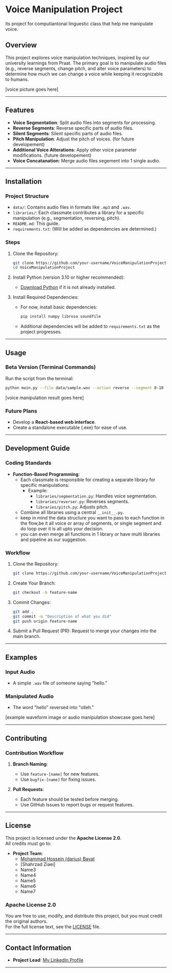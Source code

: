 # Voice Manipulation Project
its project for computiantonal linguestic class that help me manipulate voice.

## Overview
This project explores voice manipulation techniques, inspired by our university learnings from Praat. The primary goal is to manipulate audio files (e.g., reverse segments, change pitch, and alter voice parameters) to determine how much we can change a voice while keeping it recognizable to humans.

[voice picture goes here]

---

## Features
- **Voice Segmentation**: Split audio files into segments for processing.
- **Reverse Segments**: Reverse specific parts of audio files.
- **Silent Segments**: Silent specific parts of audio files.
- **Pitch Manipulation**: Adjust the pitch of voices. (for future developement)
- **Additional Voice Alterations**: Apply other voice parameter modifications. (future developement)
- **Voice Concatanation**: Merge audio files segement into 1 single audio.

---

## Installation
### **Project Structure**
- `data/`: Contains audio files in formats like `.mp3` and `.wav`.
- `libraries/`: Each classmate contributes a library for a specific manipulation (e.g., segmentation, reversing, pitch).
- `README.md`: This guide.
- `requirements.txt`: (Will be added as dependencies are determined.)

### **Steps**
1. Clone the Repository:
   ```bash
   git clone https://github.com/your-username/VoiceManipulationProject.git
   cd VoiceManipulationProject
   ```

2. Install Python (version 3.10 or higher recommended):
   - [Download Python](https://www.python.org/downloads/) if it is not already installed.

3. Install Required Dependencies:
   - For now, install basic dependencies:
     ```bash
     pip install numpy librosa soundfile
     ```
   - Additional dependencies will be added to `requirements.txt` as the project progresses.

---

## Usage
### **Beta Version (Terminal Commands)**
Run the script from the terminal:
```bash
python main.py --file data/sample.wav --action reverse --segment 0-10
```

[voice manipulation result goes here]

### **Future Plans**
- Develop a **React-based web interface**.
- Create a standalone executable (.exe) for ease of use.

---

## Development Guide
### **Coding Standards**
- **Function-Based Programming**:
  - Each classmate is responsible for creating a separate library for specific manipulations:
    - Example:
      - `libraries/segmentation.py`: Handles voice segmentation.
      - `libraries/reverser.py`: Reverses segments.
      - `libraries/pitch.py`: Adjusts pitch.
  - Combine all libraries using a central `__init__.py`.
  - keep in mind the data structure you want to pass to each function in the flow,be it all voice or array of segments, or single segment and do loop over it is all upto your decision.
  - you can even merge all functions in 1 library or have multi libraries and pipeline as our suggestion.

### **Workflow**
1. Clone the Repository:
   ```bash
   git clone https://github.com/your-username/VoiceManipulationProject.git
   ```
2. Create Your Branch:
   ```bash
   git checkout -b feature-name
   ```
3. Commit Changes:
   ```bash
   git add .
   git commit -m "Description of what you did"
   git push origin feature-name
   ```
4. Submit a Pull Request (PR): Request to merge your changes into the main branch.

---

## Examples
### Input Audio
- A simple `.wav` file of someone saying "hello."

### Manipulated Audio
- The word "hello" reversed into "olleh."

[example waveform image or audio manipulation showcase goes here]

---

## Contributing
### Contribution Workflow
1. **Branch Naming**:
   - Use `feature-[name]` for new features.
   - Use `bugfix-[name]` for fixing issues.

2. **Pull Requests**:
   - Each feature should be tested before merging.
   - Use GitHub Issues to report bugs or request features.

---

## License
This project is licensed under the **Apache License 2.0**.  
All credits must go to:
- **Project Team**:
  - [Mohammad Hossein (darius) Bayat](https://www.linkedin.com/in/mohammad-hosein-bayat/)
  - [Shahrzad Ziaei]
  - Name3
  - Name4
  - Name5
  - Name6
  - Name7

### **Apache License 2.0**
You are free to use, modify, and distribute this project, but you must credit the original authors.  
For the full license text, see the [LICENSE](./LICENSE) file.

---

## Contact Information
- **Project Lead**: [My LinkedIn Profile](https://www.linkedin.com/in/mohammad-hosein-bayat/)

---
